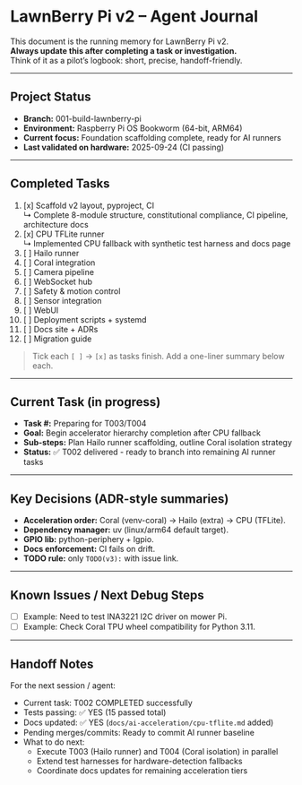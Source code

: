 # LawnBerry Pi v2 – Agent Journal

This document is the running memory for LawnBerry Pi v2.  
**Always update this after completing a task or investigation.**  
Think of it as a pilot’s logbook: short, precise, handoff-friendly.

---

## Project Status

- **Branch:** 001-build-lawnberry-pi  
- **Environment:** Raspberry Pi OS Bookworm (64-bit, ARM64)
- **Current focus:** Foundation scaffolding complete, ready for AI runners
- **Last validated on hardware:** 2025-09-24 (CI passing)

---

## Completed Tasks

1. [x] Scaffold v2 layout, pyproject, CI  
   ↳ Complete 8-module structure, constitutional compliance, CI pipeline, architecture docs
2. [x] CPU TFLite runner  
   ↳ Implemented CPU fallback with synthetic test harness and docs page
3. [ ] Hailo runner  
4. [ ] Coral integration  
5. [ ] Camera pipeline  
6. [ ] WebSocket hub  
7. [ ] Safety & motion control  
8. [ ] Sensor integration  
9. [ ] WebUI  
10. [ ] Deployment scripts + systemd  
11. [ ] Docs site + ADRs  
12. [ ] Migration guide  

> Tick each `[ ]` → `[x]` as tasks finish. Add a one-liner summary below each.

---

## Current Task (in progress)

- **Task #:** Preparing for T003/T004  
- **Goal:** Begin accelerator hierarchy completion after CPU fallback  
- **Sub-steps:** Plan Hailo runner scaffolding, outline Coral isolation strategy
- **Status:** ✅ T002 delivered - ready to branch into remaining AI runner tasks

---

## Key Decisions (ADR-style summaries)

- **Acceleration order:** Coral (venv-coral) → Hailo (extra) → CPU (TFLite).  
- **Dependency manager:** uv (linux/arm64 default target).  
- **GPIO lib:** python-periphery + lgpio.  
- **Docs enforcement:** CI fails on drift.  
- **TODO rule:** only `TODO(v3):` with issue link.  

---

## Known Issues / Next Debug Steps

- [ ] Example: Need to test INA3221 I2C driver on mower Pi.  
- [ ] Example: Check Coral TPU wheel compatibility for Python 3.11.  

---

## Handoff Notes

For the next session / agent:

- Current task: T002 COMPLETED successfully
- Tests passing: ✅ YES (15 passed total)
- Docs updated: ✅ YES (`docs/ai-acceleration/cpu-tflite.md` added)  
- Pending merges/commits: Ready to commit AI runner baseline
- What to do next: 
   - Execute T003 (Hailo runner) and T004 (Coral isolation) in parallel
   - Extend test harnesses for hardware-detection fallbacks
   - Coordinate docs updates for remaining acceleration tiers  
